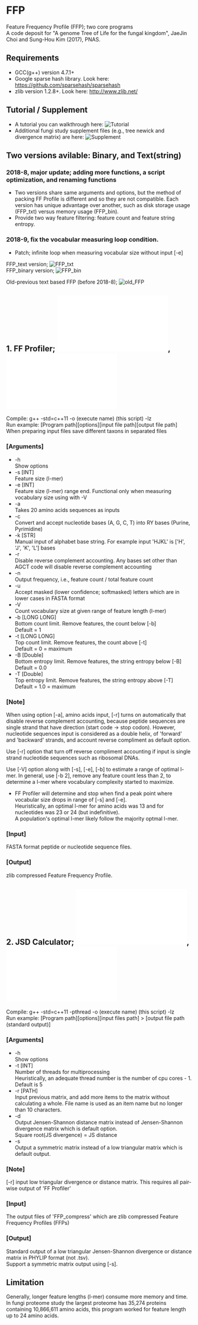 # FFP
Feature Frequency Profile (FFP); two core programs  
A code deposit for "A genome Tree of Life for the fungal kingdom", JaeJin Choi and Sung-Hou Kim (2017), PNAS.  


## Requirements  
- GCC(g++) version 4.7.1+  
- Google sparse hash library. Look here: https://github.com/sparsehash/sparsehash  
- zlib version 1.2.8+. Look here: http://www.zlib.net/  
  
  
## Tutorial / Supplement
* A tutorial you can walkthrough here: ![Tutorial](example)
* Additional fungi study supplement files (e.g., tree newick and divergence matrix) are here: ![Supplement](fungi_tree_supplement)  
  
  
## Two versions avilable: Binary, and Text(string)  
### 2018-8, major update; adding more functions, a script optimization, and renaming functions  
* Two versions share same arguments and options, but the method of packing FF Profile is different and so they are not compatible. Each version has unique advantage over another, such as disk storage usage (FFP_txt) versus memory usage (FFP_bin).  
* Provide two way feature filtering: feature count and feature string entropy.
### 2018-9, fix the vocabular measuring loop condition.
* Patch; infinite loop when measuring vocabular size without input [-e]


FFP_text version; ![FFP_txt](FFP_txt)  
FFP_binary version; ![FFP_bin](FFP_bin)  

Old-previous text based FFP (before 2018-8); ![old_FFP](old_FFP)  

  
## 1. FF Profiler; ![FFP_bin.cpp](FFP_bin/FFP_bin.cpp), ![FFP_txt.cpp](FFP_txt/FFP_txt.cpp)
Compile: g++ -std=c++11 -o (execute name) (this script) -lz  
Run example: [Program path][options][input file path][output file path]  
When preparing input files save different taxons in separated files  

### [Arguments]
* -h  
    Show options  
* -s [INT]  
    Feature size (l-mer)  
* -e [INT]  
    Feature size (l-mer) range end. Functional only when measuring vocabulary size using with -V  
* -a  
    Takes 20 amino acids sequences as inputs  
* -c  
    Convert and accept nucleotide bases (A, G, C, T) into RY bases (Purine, Pyrimidine)
* -k [STR]  
    Manual input of alphabet base string. For example input 'HJKL' is ['H', 'J', 'K', 'L'] bases  
* -r  
    Disable reverse complement accounting. Any bases set other than AGCT code will disable reverse complement accounting  
* -n  
    Output frequency, i.e., feature count / total feature count  
* -u  
    Accept masked (lower confidence; softmasked) letters which are in lower cases in FASTA format  
* -V  
    Count vocabulary size at given range of feature length (l-mer)  
* -b [LONG LONG]  
    Bottom count limit. Remove features, the count below [-b]  
    Default = 1
* -t [LONG LONG]  
    Top count limit. Remove features, the count above [-t]  
    Default = 0 = maximum  
* -B [Double]  
    Bottom entropy limit. Remove features, the string entropy below [-B]  
    Default = 0.0
* -T [Double]  
    Top entropy limit. Remove features, the string entropy above [-T]  
    Default = 1.0 = maximum
    

### [Note]

When using option [-a], amino acids input, [-r] turns on automatically that disable reverse complement accounting, because peptide sequences are single strand that have direction (start code -> stop codon). However, nucleotide sequences input is considered as a double helix, of 'forward' and 'backward' strands, and account reverse compliment as default option.

Use [-r] option that turn off reverse compliment accounting if input is single strand nucleotide sequences such as ribosomal DNAs.

Use [-V] option along with [-s], [-e], [-b] to estimate a range of optimal l-mer. In general, use [-b 2], remove any feature count less than 2, to determine a l-mer where vocabulary complexity started to maximize.  
* FF Profiler will determine and stop when find a peak point where vocabular size drops in range of [-s] and [-e].  
	Heuristically, an optimal l-mer for amino acids was 13 and for nucleotides was 23 or 24 (but indefinitive).  
	A population's optimal l-mer likely follow the majority optmal l-mer.  
	

### [Input]
FASTA format peptide or nucleotide sequence files. 


### [Output]
zlib compressed Feature Frequency Profile.



## 2. JSD Calculator; ![JSD_matrix_bin.cpp](FFP_bin/JSD_matrix_bin.cpp), ![JSD_matrix_txt.cpp](FFP_txt/JSD_matrix_txt.cpp)
Compile: g++ -std=c++11 -pthread -o (execute name) (this script) -lz  
Run example: [Program path][options][input files path] > [output file path (standard output)]  

### [Arguments]

* -h  
    Show options  
* -t [INT]  
    Number of threads for multiprocessing  
    Heuristically, an adequate thread number is the number of cpu cores - 1. Default is 5
* -r [PATH]  
    Input previous matrix, and add more items to the matrix without calculating a whole. File name is used as an item name but no longer than 10 characters.
* -d  
    Output Jensen-Shannon distance matrix instead of Jensen-Shannon divergence matrix which is default option.  
    Square root(JS divergence) = JS distance  
* -s  
    Output a symmetric matrix instead of a low triangular matrix which is default output.  

### [Note]
[-r] input low triangular divergence or distance matrix. This requires all pair-wise output of 'FF Profiler'


### [Input]
The output files of 'FFP_compress' which are zlib compressed Feature Frequency Profiles (FFPs)


### [Output]
Standard output of a low triangular Jensen-Shannon divergence or distance matrix in PHYLIP format (not .tsv).  
Support a symmetric matrix output using [-s].

## Limitation
Generally, longer feature lengths (l-mer) consume more memory and time.  
In fungi proteome study the largest proteome has 35,274 proteins containing 10,866,611 amino acids, this program worked for feature length up to 24 amino acids.

